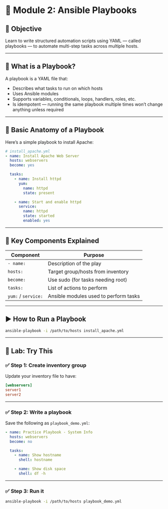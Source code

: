 # 🧩 Module 2: Ansible Playbooks

## 🎯 Objective
Learn to write structured automation scripts using YAML — called playbooks — to automate multi-step tasks across multiple hosts.

---

## 🧠 What is a Playbook?

A playbook is a YAML file that:

- Describes what tasks to run on which hosts
- Uses Ansible modules
- Supports variables, conditionals, loops, handlers, roles, etc.
- Is idempotent — running the same playbook multiple times won’t change anything unless required

---

## 🧱 Basic Anatomy of a Playbook

Here’s a simple playbook to install Apache:

```yaml
# install_apache.yml
- name: Install Apache Web Server
  hosts: webservers
  become: yes

  tasks:
    - name: Install httpd
      yum:
        name: httpd
        state: present

    - name: Start and enable httpd
      service:
        name: httpd
        state: started
        enabled: yes
```

---

## 🔑 Key Components Explained

| Component   | Purpose                                 |
| ----------- | --------------------------------------- |
| `- name:`   | Description of the play                 |
| `hosts:`    | Target group/hosts from inventory       |
| `become:`   | Use sudo (for tasks needing root)       |
| `tasks:`    | List of actions to perform              |
| `yum:` / `service:` | Ansible modules used to perform tasks |

---

## ▶️ How to Run a Playbook

```bash
ansible-playbook -i /path/to/hosts install_apache.yml
```

---

## 🧪 Lab: Try This

### ✅ Step 1: Create inventory group

Update your inventory file to have:

```ini
[webservers]
server1
server2
```

---

### ✅ Step 2: Write a playbook

Save the following as `playbook_demo.yml`:

```yaml
- name: Practice Playbook - System Info
  hosts: webservers
  become: no

  tasks:
    - name: Show hostname
      shell: hostname

    - name: Show disk space
      shell: df -h
```

---

### ✅ Step 3: Run it

```bash
ansible-playbook -i /path/to/hosts playbook_demo.yml
```
